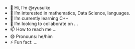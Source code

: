 - 👋 Hi, I’m @ryusuiko
- 👀 I’m interested in mathematics, Data Science, languages.
- 🌱 I’m currently learning C++
- 💞️ I’m looking to collaborate on ...
- 📫 How to reach me ...
- 😄 Pronouns: he/him
- ⚡ Fun fact: ...

<!---
ryusuiko/ryusuiko is a ✨ special ✨ repository because its `README.md` (this file) appears on your GitHub profile.
You can click the Preview link to take a look at your changes.
--->
